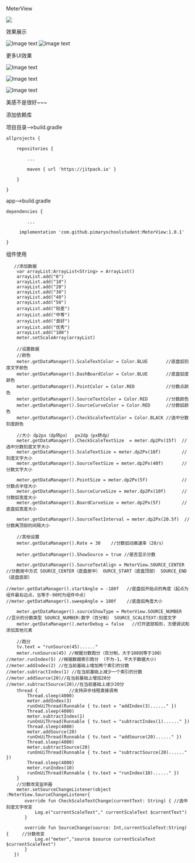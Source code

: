 MeterView

![](https://jitpack.io/v/pimaryschoolstudent/MeterView.svg)

效果展示

![Image text](https://github.com/pimaryschoolstudent/MeterView/blob/master/showImage/-180180.gif)
![Image text](https://github.com/pimaryschoolstudent/MeterView/blob/master/showImage/-180325.gif)

更多UI效果

![Image text](https://github.com/pimaryschoolstudent/MeterView/blob/master/showImage/%E5%BE%AE%E4%BF%A1%E6%88%AA%E5%9B%BE_20191126110912.png)

![Image text](https://github.com/pimaryschoolstudent/MeterView/blob/master/showImage/%E5%BE%AE%E4%BF%A1%E6%88%AA%E5%9B%BE_20191126111029.png)

![Image text](https://github.com/pimaryschoolstudent/MeterView/blob/master/showImage/%E5%BE%AE%E4%BF%A1%E6%88%AA%E5%9B%BE_20191126111043.png)

美感不是很好~~~

添加依赖库

项目目录——>build.gradle

	allprojects {

		repositories {
		
			...
			
			maven { url 'https://jitpack.io' }
			
		}
		
	}

	
app——>build.gradle
  
  	dependencies {
  
       		...
       
	     implementation 'com.github.pimaryschoolstudent:MeterView:1.0.1'
	     
	}
	
组件使用

       //添加数据
        var arrayList:ArrayList<String> = ArrayList()
        arrayList.add("0")
        arrayList.add("10")
        arrayList.add("20")
        arrayList.add("30")
        arrayList.add("40")
        arrayList.add("50")
        arrayList.add("较差")
        arrayList.add("中等")
        arrayList.add("良好")
        arrayList.add("优秀")
        arrayList.add("100")
        meter.setScaleArray(arrayList)

        //设置数据
        //颜色
        meter.getDataManager().ScaleTextColor = Color.BLUE       //底盘弧刻度文字颜色
        meter.getDataManager().DashBoardColor = Color.BLUE       //底盘弧度颜色
        meter.getDataManager().PointColor = Color.RED            //分数点颜色
        meter.getDataManager().SourceTextColor = Color.RED       //分数颜色
        meter.getDataManager().SourceCurveColor = Color.RED      //分数弧颜色
        meter.getDataManager().CheckScaleTextColor = Color.BLACK //选中分数刻度颜色

        //大小 dp2px（dp转px）  px2dp（px转dp）
        meter.getDataManager().CheckScaleTextSize  = meter.dp2Px(15f)  //选中分数刻度文字大小
        meter.getDataManager().ScaleTextSize = meter.dp2Px(10f)        //刻度文字大小
        meter.getDataManager().SourceTextSize = meter.dp2Px(40f)       //分数文字大小

        meter.getDataManager().PointSize = meter.dp2Px(5f)             //分数点半径大小
        meter.getDataManager().SourceCurveSize = meter.dp2Px(10f)      //分数弧宽度大小
        meter.getDataManager().BoardCurveSize = meter.dp2Px(5f)        //底盘弧宽度大小

        meter.getDataManager().SourceTextInterval = meter.dp2Px(20.5f)  //分数离顶部的间隔大小

        //其他设置
        meter.getDataManager().Rate = 30    //分数弧动画速率（20/s）

        meter.getDataManager().ShowSource = true //是否显示分数

        meter.getDataManager().SourceTextAlign = MeterView.SOURCE_CENTER    //分数居中方式 SOURCE_CENTER（底盘居中） OURCE_START（底盘顶部） SOURCE_END （底盘底部）

	//meter.getDataManager().startAngle = -180f   //底盘弧开始点的角度（起点为组件最右边点，当等于-90时为组件中点）
	//meter.getDataManager().sweepAngle = 180f    //底盘弧角度大小

        meter.getDataManager().sourceShowType = MeterView.SOURCE_NUMBER  //显示的分数类型 SOURCE_NUMBER:数字（百分制） SOURCE_SCALETEXT:刻度文字
        meter.getDataManager().meterDebug = false   //打开底部矩形，方便调试和添加其他元素

        //跑分
        tv.text = "runSource(45)......"
        meter.runSource(45) //根据分数跑分（百分制，大于100则等于100）
	//meter.runIndex(5) //根据数据索引跑分 （不为-1，不大于数据大小）
	//meter.addIndex(2) //在当前基础上增加两个索引的分数
	//meter.subtractIndex(1) //在当前基础上减少一个索引的分数
	//meter.addSource(20)//在当前基础上增加20分
	//meter.subtractSource(20)//在当前基础上减少20分
        thread {            //支持异步线程直接调用
            Thread.sleep(4000)
            meter.addIndex(3)
            runOnUiThread(Runnable { tv.text = "addIndex(3)......" })
            Thread.sleep(4000)
            meter.subtractIndex(1)
            runOnUiThread(Runnable { tv.text = "subtractIndex(1)......" })
            Thread.sleep(4000)
            meter.addSource(20)
            runOnUiThread(Runnable { tv.text = "addSource(20)......" })
            Thread.sleep(4000)
            meter.subtractSource(20)
            runOnUiThread(Runnable { tv.text = "subtractSource(20)......" })
            Thread.sleep(4000)
            meter.runIndex(10)
            runOnUiThread(Runnable { tv.text = "runIndex(10)......" })
        }
        //分数改变监听器
        meter.setSourceChangeListener(object :MeterView.SourceChangeListener{
           override fun CheckScaleTextChange(currentText: String) { //选中刻度文字改变
               Log.e("currentScaleText"," currentScaleText $currentText")
           }

           override fun SourceChange(source: Int,currentScaleText:String) {     //分数改变
               Log.e("meter","source $source currentScaleText $currentScaleText")
           }
       })
